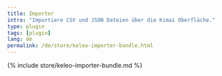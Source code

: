 ```yaml
---
title: Importer
intro: "Importiere CSV und JSON Dateien über die Kimai Oberfläche."
type: plugin
tags: [plugin]
lang: de
permalink: /de/store/keleo-importer-bundle.html 
---
```


{% include store/keleo-importer-bundle.md %}
